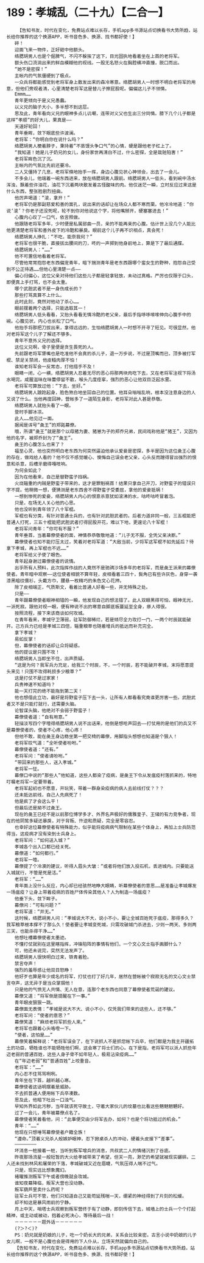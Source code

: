 # 189：孝城乱（二十九）【二合一】
        【告知书友，时代在变化，免费站点难以长存，手机app多书源站点切换看书大势所趋，站长给你推荐的这个换源APP，听书音色多、换源、找书都好使！】
       砰！
       迎面飞来一物件，正好砸中他额头。
       络腮胡男人也是个倔脾气，不闪不躲挨了这下，目光固执地看着坐在上首的老将军。
       额头伤口流淌出来的鲜血模糊他的视线。一股无名怒火在胸腔横冲直撞，脱口而出。
       “她不是密探！”
       主帐内的气氛僵硬到了极点。
       一众兵将都能感觉到老将军身上散发出来的森冷寒意。络腮胡男人一时想不明白老将军的用意，但他们旁观者清，心里清楚老将军这是替儿子擦屁股呢。偏偏这儿子不领情。
       Emmm……
       青年更倾向于是义兄愚蠢。
       以义兄的脑子大小，多半想不到这层。
       思及此，青年看向义兄的眼神多点儿讥嘲，连带对义父也生出三分同情。膝下几个儿子都是这样“孝顺”的好大儿，果真是——
       天道好轮回！
       青年垂眸，敛下眼底些许波澜。
       老将军：“你明白你在说什么吗？”
       络腮胡男人梗着脖子，秉持着“不蒸馒头争口气”的心情，硬是跟他老子杠上了。
       “我知道！她是儿子奶兄的女儿，身份家世再清白不过，什么密探，全是栽赃陷害！”
       老将军眸色沉了沉。
       主帐内的气氛比先前还要冷。
       二人又僵持了几息，老将军倏地抬手一挥，身边心腹见状心神领会，出去了一会儿。
       不多会儿，他端着一碗东西进来，放在络腮胡男人跟前。络腮胡男人一低头，看到碗中汤水浑浊，飘着些许油花，油花下沉着两块散发着古怪酸味的肉。他仅迷茫一瞬，立时反应过来这是什么东西，整张脸剧烈扭曲。
       他厉声喝道：“滚，拿开！”
       老将军仍是那副慈爱和善的面孔，说出来的话却让在场众人都不寒而栗。他冷冷地道：“你说‘滚’？你老子还没死呢，轮不到你对他说这个字，将他嘴掰开，硬塞塞进去！”
       心腹内心叹了一口气，依言照做。
       他跟随老将军多年，少时便是私属部曲一员，亲的不能再亲的心腹。估计世上没几个人能比他更清楚老将军和善外皮下的冷酷和暴戾。眼前这个儿子再不识相点，真会死！
       络腮胡男人挣扎：“不吃，能奈我何？”
       老将军也很干脆，直接拔出腰间的刀，咚的一声掷到他身前地上，算是下了最后通牒。
       络腮胡男人：“……”
       他不可置信地看着老将军。
       尽管他常常抱怨老东西偏宠青年，暗下揣测青年是老东西跟哪个蛮女生的野种，抱怨自己受到不公正待遇……但他心里清楚一点——
       偏心归偏心，这位父亲对待他们这些儿子都是轻拿轻放，未动过真格。严厉也仅限于口头，即便真上手打骂，也不会太重。
       哪个武胆武者不是一身伤成长的？
       那些打骂真算不上什么。
       此时此刻，竟然对他动了杀心……
       眼前摆着两个选择，只能选取其一！
       络腮胡男人低头看看，又抬头看看无情冷酷的老父亲，最后手指哆哆嗦嗦伸向心腹手中的碗。心腹见状，内心也长松了口气。
       他抬手将那把刀拔出来，拿得远远的，生怕络腮胡男人一时想不开寻了短见。可很显然，他对老将军这个儿子了解还不够多。
       青年不意外义兄的选择。
       这位义兄啊，骨子里便是贪生畏死的人。
       先前跟老将军犟嘴也是吃准他不会真的杀儿子，退一万步说，不过是顶嘴而已，顶多被打军棍、禁足关禁闭，他皮糙肉厚不怕！
       谁知老将军会一反常态，打他措手不及！
       眼睛一闭，心一横，络腮胡男人忍着无尽的恶心将那两块肉吃下去，又在老将军注视下将汤水喝完。咸腥滋味在味蕾停留不散，喉头几度痉挛，强烈的恶心让他双目泛起水雾。
       老将军可算放过他：“下去，坐好。”
       络腮胡男人踉跄起身，脸色煞白地坐回自己的位置。他耳朵嗡嗡乱响，根本没注意身边的人又说了什么。当他再度回神，营帐多了一道陌生身影，老将军对此人甚是恭敬。
       络腮胡男人就抬头看了一眼。
       登时手脚冰凉。
       此人……他见过一面。
       据闻是诨号“彘王”的郑跖幕僚。
       哦，所谓“彘王”就是那个以母猪为妻、猪崽为子的郑乔兄弟，民间戏称他是“猪王”，又因为他的名字，被郑乔封为了“彘王”。
       彘王的心腹怎么也来了？
       福至心灵，他也突然明白老东西为何突然逼迫他承认爱妾是密探，多半是因为这位彘王心腹的存在，做戏给人看的？他不仅不感觉暖心、懊悔自己误会老父亲，心头反而蹭得冒出强烈的恨意和杀意，后槽牙磨得嘎吱响。
       为何会如此？
       因为在他看来，自己是替野蛮子挡祸。
       火烧辎重的内贼是野蛮子带来的，这才是罪魁祸首！结果只拿自己开刀，对野蛮子的错误只字不提。他稍微一想，便猜测是老东西舍不得野蛮子受委屈，拿他的爱妾抵祸！
       一想到惨死的爱妾，络腮胡男人内心的恨意杀意犹如滚沸的水，咕咚咕咚冒着泡。
       只是，在场无人关心他的心思。
       他也没听到青年领了八十军棍。
       军棍也有分类，有针对普通士兵的，也有针对武胆武者的。后者力道非同一般，三五棍能把普通人打死，三五十棍能把武胆武者打得屁股开花，难以下地，更遑论八十军棍！
       老将军问青年：“你可有不服？”
       青年垂首，当着幕僚使者的面，神情恭恭敬敬地道：“儿子无不服，全凭父亲决断。”
       幕僚使者也知不能打压太过，笑着对老将军道：“大敌当前，少将军这军棍不如先延后？待拿下孝城，再上军棍也不迟……”
       老将军给义子使了眼色。
       青年起身谢过幕僚使者的说情。
       出乎所有人预料，此次指挥作战的人竟然不是驰骋沙场多年的老将军，而是彘王派来的幕僚使者。青年暗中观察——这位使者相貌不算年轻，皮相看着三四十，鬓角已有些许灰色，身穿一袭漆黑暗纹儒衫，头戴方巾，腰悬一枚精巧的朱色文心花押。
       除了皮相端正，气质斯文，看着比普通人好看一些，并无特殊之处。
       只是——
       青年跟幕僚使者眼神相错的一瞬，他发现自己的想法错了。此人双眼黑得可怕，眼神无光，一派死寂。跟他对视一眼，便有种说不出的寒意自脚底板蔓延至全身，瘆人得很。
       按照流程，接下来该商谈如何攻城。
       在青年看来，孝城守卫薄弱，驻军防御稀烂，若是倾尽全力攻打一门，一两个时辰就能破开。己方兵力已经是孝城三四倍，辎重粮草也随着增兵的抵达而补充完全。
       拿下孝城？
       易如反掌！
       但，幕僚使者的话却让众将疑惑。
       他的提议是只围不攻！
       络腮胡男人当即坐不住，出声质疑。
       “这是为何？我军兵力充足，给我三个时辰，不，一个时辰，若不能破开孝城，末将愿意提头来见！只围不攻得耗损多少粮草？”
       这是打仗不是过家家！
       兵贵神速不知道吗？
       能一天打完的绝不能拖到第二天！
       他也想借此立功，最好是将野蛮子压下去一头，让所有人都看看究竟谁更厉害一些。武胆武者又不是只能打就行，还需要头脑。
       论智谋头脑，他绝对不会弱于野蛮子！
       幕僚使者道：“自有用意。”
       轻描淡写四个字噎得络腮胡男人说不出话来，他倒是想呛声回去——打仗用的是他们的兵又不是幕僚使者的，使者不心疼，他心疼！
       但他不敢，能在彘王身边稳坐第一把交椅的幕僚，用脚指头想想也知道是个狠人！
       老将军叹气道：“全听使者吩咐。”
       幕僚使者道：“还有。”
       老将军问：“使者请吩咐。”
       “带回来的那些人，送入孝城。”
       老将军一怔。
       幕僚口中说的“那些人”他知道，这些人都染了疫病，是彘王下令从发瘟疫村落抓来的，特地叮嘱老将军一定要带着。
       老将军起初也不愿意，开玩笑，带着一群身染疫病的病人去前线打仗？？？
       还未抵达前线，自己人先病死了！
       他是疯了才会这么干！
       但最后还是拗不过彘王。
       现在的彘王已经不是以前那位博学多才、外界名声极好的儒雅皇子、王储的有力竞争者，现在的他阴鸷多疑还暴戾，对于背叛、忤逆和质疑，完全是零容忍。
       也幸好这位幕僚使者有特殊能力，似乎能将疫病病气限制在某些个体身上，再加上士兵防范得当，这疫病才没有染到士兵身上。
       老将军问：“如何送入城？”
       孝城各个出入口都已经关死。
       幕僚道：“如何都行。”
       老将军一噎。
       幕僚提了个冷漠的建议，听得人眉头大皱：“或者将他们放入投石机，丢进城内。只要能送入城就行，不管是死是活。”
       老将军：“……”
       青年面上没什么反应，内心却已经骇然地睁大眼睛，听幕僚使者的意思……是准备让孝城爆发一场瘟疫？让身上带着疫病的百姓尸体传染其他人？人为制造一场瘟疫？
       他垂下头，敛下眸子。
       幕僚问：“可有问题？”
       老将军道：“并无。”
       这时候，络腮胡男人问：“孝城说大不大，说小不小，要让全城百姓死于瘟疫，那得多久？我军粮草根本撑不了那么久！使者要让孝城变死城，只需攻破城门杀进去，少则一两天、多则两三天，也能杀得干净……”
       他想吐槽幕僚使者太墨迹。
       不懂打仗就别在这里瞎指挥，冲锋陷阵的事情有他们，一个文心文士指手画脚什么？
       可，他还未说完，突然无法发声了。
       络腮胡男人很快明白过来，铁青着脸。
       禁言夺声！
       强烈的羞辱感让他双目怒睁！
       他好歹也算是年少成名的将军，打仗也打了好几年，居然在营帐被个寂寂无名的文心文士禁言夺声，这无异于是当众掌掴他！
       只是他的气愤无人共情、无人在意，连那个老东西也同意了幕僚使者荒诞的建议。
       幕僚又道：“将军倒是提醒在下一事。”
       青年眼皮狠狠一跳。
       幕僚面无表情：“孝城是说大不大、说小不小，仅凭我们带来的这些人，还不够。”
       老将军问：“使者的意思？”
       幕僚笑道：“麻烦老将军抓些人来。”
       老将军也跟着心头咯噔一下。
       “使者，这怕是……”
       幕僚笑着解释说：“老将军误会了，在下说抓人不是抓您帐下兵卒，他们都是为我主开疆拓土的功臣，牺牲谁也不能牺牲他们啊，这会寒了将士们的心。在下是指，老将军可以派人抓些年迈老弱的普通百姓，这些人身子骨不如年轻人，极易沾染疫病……”
       在“年迈老弱”和“普通百姓”上咬重音。
       老将军：“……”
       内心忍不住骂骂咧咧。
       青年坐在下首，越听越心寒。
       幕僚使者这话明摆着是威胁。
       不去抓普通人便用帐下兵卒凑数。
       思及此，他暗下吐出一口浊气。
       早知外界如此污秽，当年就该死守故土，守着大家伙儿的坟墓也比看这些魑魅魍魉好。
       过了一会儿，青年被幕僚点名了。
       幕僚使者笑着看他，问：“此事便交由少将军去办，如何？也是个将功抵过的机会。”
       青年：“……”
       他现在只想唾骂幕僚使者户籍全族！
       “遵命。”顶着义兄杀人般嫉妒眼神，忍下掀桌杀人的冲动，硬着头皮接下“差事”。
       ————————
       坏消息一桩接着一桩，当听到叛军增兵的消息，共叔武二人的情绪沉到了谷底。
       昨夜那场流星一般短暂的大火给孝城带来了希望，但天一亮，渺茫的希望就被现实碾碎。二人还未找到林风和屠荣的下落，孝城破城又近在眉睫，气氛压得人喘不过气。
       只是，现实远比想象魔幻。
       褚曜推测叛军下午或者傍晚就会攻城。
       谁知夜幕降临，叛军大营也没动静。
       叛军葫芦里卖什么药呢？
       驻军士兵可不管，他们只知道自己又能苟延残喘一天，绷紧的神经得到了片刻的松缓。
       却不知这是暴风雨前的宁静。
       月上中天，哨塔士兵观察到叛军营终于有了动静，即刻传信下去，城墙上的士兵一个个打起精神，或主动或被动，抱着必死决心，等待最后一战！
       －－－－－－题外话－－－－－－
       (?＞?＜)?
       PS：奶兄就是奶娘的儿子，吃一个奶长大的兄弟，关系会比较亲密。古言小说中奶娘的儿子女儿啊，一般不是心腹也会是得用的下人仆从，立场天然就偏向自己的。
       【告知书友，时代在变化，免费站点难以长存，手机app多书源站点切换看书大势所趋，站长给你推荐的这个换源APP，听书音色多、换源、找书都好使！】